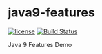 # java9-features
[![license](https://img.shields.io/github/license/mashape/apistatus.svg)](https://raw.githubusercontent.com/rajendarreddyj/java9-features/master/LICENSE)
[![Build Status](https://travis-ci.org/rajendarreddyj/java9-features.svg?branch=master)](https://travis-ci.org/rajendarreddyj/java9-features)

Java 9 Features Demo
